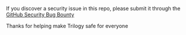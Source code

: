 If you discover a security issue in this repo, please submit it through the [GitHub Security Bug Bounty](https://hackerone.com/github)

Thanks for helping make Trilogy safe for everyone
